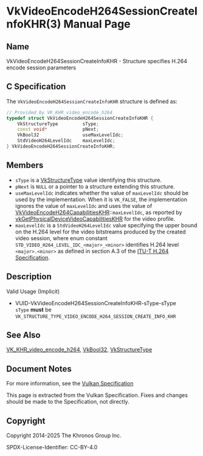 # VkVideoEncodeH264SessionCreateInfoKHR(3) Manual Page

## Name

VkVideoEncodeH264SessionCreateInfoKHR - Structure specifies H.264 encode session parameters



## [](#_c_specification)C Specification

The `VkVideoEncodeH264SessionCreateInfoKHR` structure is defined as:

```c++
// Provided by VK_KHR_video_encode_h264
typedef struct VkVideoEncodeH264SessionCreateInfoKHR {
    VkStructureType         sType;
    const void*             pNext;
    VkBool32                useMaxLevelIdc;
    StdVideoH264LevelIdc    maxLevelIdc;
} VkVideoEncodeH264SessionCreateInfoKHR;
```

## [](#_members)Members

- `sType` is a [VkStructureType](https://registry.khronos.org/vulkan/specs/latest/man/html/VkStructureType.html) value identifying this structure.
- `pNext` is `NULL` or a pointer to a structure extending this structure.
- `useMaxLevelIdc` indicates whether the value of `maxLevelIdc` should be used by the implementation. When it is `VK_FALSE`, the implementation ignores the value of `maxLevelIdc` and uses the value of [VkVideoEncodeH264CapabilitiesKHR](https://registry.khronos.org/vulkan/specs/latest/man/html/VkVideoEncodeH264CapabilitiesKHR.html)::`maxLevelIdc`, as reported by [vkGetPhysicalDeviceVideoCapabilitiesKHR](https://registry.khronos.org/vulkan/specs/latest/man/html/vkGetPhysicalDeviceVideoCapabilitiesKHR.html) for the video profile.
- `maxLevelIdc` is a `StdVideoH264LevelIdc` value specifying the upper bound on the H.264 level for the video bitstreams produced by the created video session, where enum constant `STD_VIDEO_H264_LEVEL_IDC_<major>_<minor>` identifies H.264 level `<major>.<minor>` as defined in section A.3 of the [ITU-T H.264 Specification](https://registry.khronos.org/vulkan/specs/latest/html/vkspec.html#itu-t-h264).

## [](#_description)Description

Valid Usage (Implicit)

- [](#VUID-VkVideoEncodeH264SessionCreateInfoKHR-sType-sType)VUID-VkVideoEncodeH264SessionCreateInfoKHR-sType-sType  
  `sType` **must** be `VK_STRUCTURE_TYPE_VIDEO_ENCODE_H264_SESSION_CREATE_INFO_KHR`

## [](#_see_also)See Also

[VK\_KHR\_video\_encode\_h264](https://registry.khronos.org/vulkan/specs/latest/man/html/VK_KHR_video_encode_h264.html), [VkBool32](https://registry.khronos.org/vulkan/specs/latest/man/html/VkBool32.html), [VkStructureType](https://registry.khronos.org/vulkan/specs/latest/man/html/VkStructureType.html)

## [](#_document_notes)Document Notes

For more information, see the [Vulkan Specification](https://registry.khronos.org/vulkan/specs/latest/html/vkspec.html#VkVideoEncodeH264SessionCreateInfoKHR)

This page is extracted from the Vulkan Specification. Fixes and changes should be made to the Specification, not directly.

## [](#_copyright)Copyright

Copyright 2014-2025 The Khronos Group Inc.

SPDX-License-Identifier: CC-BY-4.0